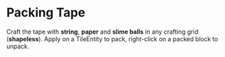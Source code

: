 Packing Tape
=============

Craft the tape with **string**, **paper** and **slime balls** in any crafting grid (**shapeless**). Apply on a TileEntity to pack, right-click on a packed block to unpack.

